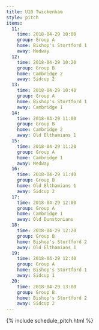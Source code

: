 ```yaml
---
title: U10 Twickenham
style: pitch
items:
  11:
    time: 2018-04-29 10:00
    group: Group A
    home: Bishop's Stortford 1
    away: Medway
  12:
    time: 2018-04-29 10:20
    group: Group B
    home: Cambridge 2
    away: Sidcup 2
  13:
    time: 2018-04-29 10:40
    group: Group A
    home: Bishop's Stortford 1
    away: Cambridge 1
  14:
    time: 2018-04-29 11:00
    group: Group B
    home: Cambridge 2
    away: Old Elthamians 1
  15:
    time: 2018-04-29 11:20
    group: Group A
    home: Cambridge 1
    away: Medway
  16:
    time: 2018-04-29 11:40
    group: Group B
    home: Old Elthamians 1
    away: Sidcup 2
  17:
    time: 2018-04-29 12:00
    group: Group A
    home: Cambridge 1
    away: Old Dunstonians
  18:
    time: 2018-04-29 12:20
    group: Group B
    home: Bishop's Stortford 2
    away: Old Elthamians 1
  19:
    time: 2018-04-29 12:40
    group: Group A
    home: Bishop's Stortford 1
    away: Sidcup 1
  20:
    time: 2018-04-29 13:00
    group: Group B
    home: Bishop's Stortford 2
    away: Sidcup 2
---
```


{% include schedule_pitch.html %}
